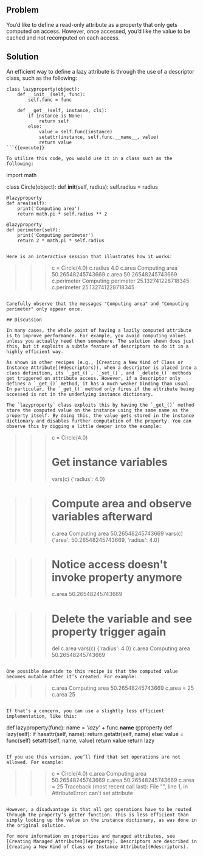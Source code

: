 ## Problem

You’d like to define a read-only attribute as a property that only gets computed on access. However, once accessed, you’d like the value to be cached and not recomputed on each access.

## Solution

An efficient way to define a lazy attribute is through the use of a descriptor class, such as the following:

```
class lazyproperty(object):
    def __init__(self, func):
        self.func = func

    def __get__(self, instance, cls):
        if instance is None:
            return self
        else:
            value = self.func(instance)
            setattr(instance, self.func.__name__, value)
            return value
```{{execute}}

To utilize this code, you would use it in a class such as the following:

```
import math

class Circle(object):
    def __init__(self, radius):
        self.radius = radius

    @lazyproperty
    def area(self):
        print('Computing area')
        return math.pi * self.radius ** 2

    @lazyproperty
    def perimeter(self):
        print('Computing perimeter')
        return 2 * math.pi * self.radius
```{{execute}}

Here is an interactive session that illustrates how it works:

```
>>> c = Circle(4.0)
>>> c.radius
4.0
>>> c.area
Computing area
50.26548245743669
>>> c.area
50.26548245743669
>>> c.perimeter
Computing perimeter
25.132741228718345
>>> c.perimeter
25.132741228718345
>>>
```{{execute}}

Carefully observe that the messages "Computing area" and "Computing perimeter" only appear once.

## Discussion

In many cases, the whole point of having a lazily computed attribute is to improve performance. For example, you avoid computing values unless you actually need them somewhere. The solution shown does just this, but it exploits a subtle feature of descriptors to do it in a highly efficient way.

As shown in other recipes (e.g., [Creating a New Kind of Class or Instance Attribute](#descriptors)), when a descriptor is placed into a class definition, its `_get_()`, `_set_()`, and `_delete_()` methods get triggered on attribute access. However, if a descriptor only defines a `_get_()` method, it has a much weaker binding than usual. In particular, the `_get_()` method only fires if the attribute being accessed is not in the underlying instance dictionary.

The `lazyproperty` class exploits this by having the `_get_()` method store the computed value on the instance using the same name as the property itself. By doing this, the value gets stored in the instance dictionary and disables further computation of the property. You can observe this by digging a little deeper into the example:

```
>>> c = Circle(4.0)
>>> # Get instance variables
>>> vars(c)
{'radius': 4.0}

>>> # Compute area and observe variables afterward
>>> c.area
Computing area
50.26548245743669
>>> vars(c)
{'area': 50.26548245743669, 'radius': 4.0}

>>> # Notice access doesn't invoke property anymore
>>> c.area
50.26548245743669

>>> # Delete the variable and see property trigger again
>>> del c.area
>>> vars(c)
{'radius': 4.0}
>>> c.area
Computing area
50.26548245743669
>>>
```{{execute}}

One possible downside to this recipe is that the computed value becomes mutable after it’s created. For example:

```
>>> c.area
Computing area
50.26548245743669
>>> c.area = 25
>>> c.area
25
>>>
```{{execute}}

If that’s a concern, you can use a slightly less efficient implementation, like this:

```
def lazyproperty(func):
    name = '_lazy_' + func.__name__
    @property
    def lazy(self):
        if hasattr(self, name):
            return getattr(self, name)
        else:
            value = func(self)
            setattr(self, name, value)
            return value
    return lazy
```{{execute}}

If you use this version, you’ll find that set operations are not allowed. For example:

```
>>> c = Circle(4.0)
>>> c.area
Computing area
50.26548245743669
>>> c.area
50.26548245743669
>>> c.area = 25
Traceback (most recent call last):
  File "<stdin>", line 1, in <module>
AttributeError: can't set attribute
>>>
```{{execute}}

However, a disadvantage is that all get operations have to be routed through the property’s getter function. This is less efficient than simply looking up the value in the instance dictionary, as was done in the original solution.

For more information on properties and managed attributes, see [Creating Managed Attributes](#property). Descriptors are described in [Creating a New Kind of Class or Instance Attribute](#descriptors).